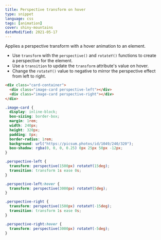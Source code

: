 ```yaml
---
title: Perspective transform on hover
type: snippet
language: css
tags: [animation]
cover: shiny-mountains
dateModified: 2021-05-17
---
```


Applies a perspective transform with a hover animation to an element.

- Use `transform` with the `perspective()` and `rotateY()` functions to create a perspective for the element.
- Use a `transition` to update the `transform` attribute's value on hover.
- Change the `rotateY()` value to negative to mirror the perspective effect from left to right.

```html
<div class="card-container">
  <div class="image-card perspective-left"></div>
  <div class="image-card perspective-right"></div>
</div>
```

```css
.image-card {
  display: inline-block;
  box-sizing: border-box;
  margin: 1rem;
  width: 240px;
  height: 320px;
  padding: 8px;
  border-radius: 1rem;
  background: url("https://picsum.photos/id/1049/240/320");
  box-shadow: rgba(0, 0, 0, 0.25) 0px 25px 50px -12px;
}

.perspective-left {
  transform: perspective(1500px) rotateY(15deg);
  transition: transform 1s ease 0s;
}

.perspective-left:hover {
  transform: perspective(3000px) rotateY(5deg);
}

.perspective-right {
  transform: perspective(1500px) rotateY(-15deg);
  transition: transform 1s ease 0s;
}

.perspective-right:hover {
  transform: perspective(3000px) rotateY(-5deg);
}
```
